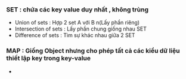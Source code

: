 ###  SET : chứa các key value duy nhất , không trùng
-   Union of sets : Hợp 2 set A với B n(Lấy phần riêng)
-   Intersection of sets : Lấy phần chung giống nhau SET
-   Difference of sets : Tìm sự khác nhau giữa 2 SET

### MAP : Giống Object nhưng cho phép tất cả các kiểu dữ liệu thiết lập key trong key-value
-   